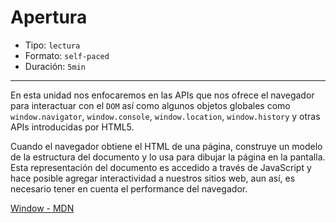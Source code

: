 # Apertura

* Tipo: `lectura`
* Formato: `self-paced`
* Duración: `5min`

***

En esta unidad nos enfocaremos en las APIs que nos ofrece el navegador para
interactuar con el `DOM` así como algunos objetos globales como
`window.navigator`, `window.console`, `window.location`, `window.history` y
otras APIs introducidas por HTML5.

Cuando el navegador obtiene el HTML de una página, construye un modelo de la
estructura del documento y lo usa para dibujar la página en la pantalla. Esta
representación del documento es accedido a través de JavaScript y hace posible
agregar interactividad a nuestros sitios web, aun así, es necesario tener en
cuenta el performance del navegador.

[Window - MDN](https://developer.mozilla.org/en-US/docs/Web/API/Window)
